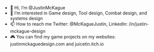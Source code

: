 - 👋 Hi, I’m @JustinMcKague
- 👀 I’m interested in Game design, Tool design, Combat design, and systems design
- 📫 How to reach me Twitter: @McKagueJustin, LinkedIn: /in/justin-mckague-design
- 🎮 You can find my game projects on my websites: justinmckaguedesign.com and juicetin.itch.io

<!---
JustinMcKague/JustinMcKague is a ✨ special ✨ repository because its `README.md` (this file) appears on your GitHub profile.
You can click the Preview link to take a look at your changes.
--->
